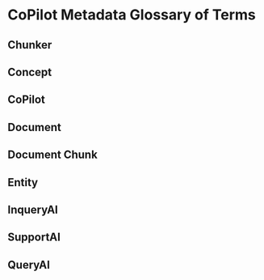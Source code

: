 # CoPilot Metadata Glossary of Terms

## Chunker

## Concept

## CoPilot

## Document

## Document Chunk

## Entity

## InqueryAI

## SupportAI

## QueryAI
